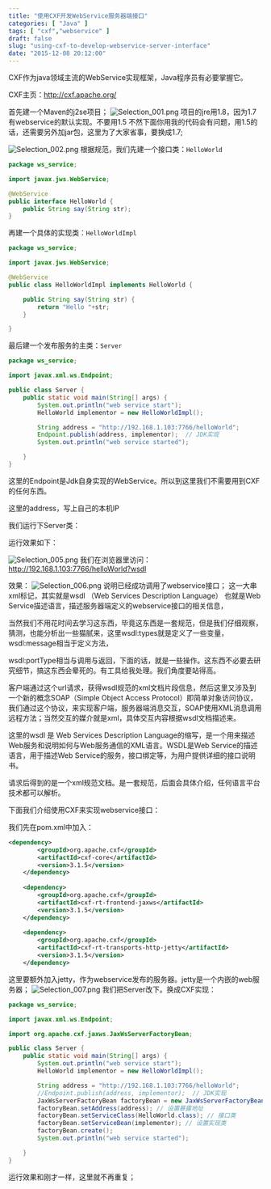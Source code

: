 ```yaml
---
title: "使用CXF开发WebService服务器端接口"
categories: [ "Java" ]
tags: [ "cxf","webservice" ]
draft: false
slug: "using-cxf-to-develop-webservice-server-interface"
date: "2015-12-08 20:12:00"
---
```


CXF作为java领域主流的WebService实现框架，Java程序员有必要掌握它。

CXF主页：http://cxf.apache.org/

首先建一个Maven的j2se项目；
![Selection_001.png][1]
项目的jre用1.8，因为1.7有webservice的默认实现。不要用1.5 不然下面你用我的代码会有问题，用1.5的话，还需要另外加jar包，这里为了大家省事，要换成1.7;

![Selection_002.png][2]
根据规范，我们先建一个接口类：`HelloWorld`
```java
package ws_service;

import javax.jws.WebService;

@WebService
public interface HelloWorld {
	public String say(String str);
}

```

再建一个具体的实现类：`HelloWorldImpl`

```java
package ws_service;

import javax.jws.WebService;

@WebService
public class HelloWorldImpl implements HelloWorld {

	public String say(String str) {
		return "Hello "+str;
	}

}
```


最后建一个发布服务的主类：`Server`

```java
package ws_service;

import javax.xml.ws.Endpoint;

public class Server {
	public static void main(String[] args) {
		System.out.println("web service start");
        HelloWorld implementor = new HelloWorldImpl();

        String address = "http://192.168.1.103:7766/helloWorld";
        Endpoint.publish(address, implementor);  // JDK实现
        System.out.println("web service started");

	}
}

```

这里的Endpoint是Jdk自身实现的WebService。所以到这里我们不需要用到CXF的任何东西。

这里的address，写上自己的本机IP

我们运行下Server类：

运行效果如下：

![Selection_005.png][3]
我们在浏览器里访问：http://192.168.1.103:7766/helloWorld?wsdl

效果：
![Selection_006.png][4]
说明已经成功调用了webservice接口；
这一大串xml标记，其实就是wsdl （Web Services Description Language） 也就是Web Service描述语言，描述服务器端定义的webservice接口的相关信息，

当然我们不用花时间去学习这东西，毕竟这东西是一套规范，但是我们仔细观察，猜测，也能分析出一些猫腻来，这里wsdl:types就是定义了一些变量，wsdl:message相当于定义方法，

wsdl:portType相当与调用与返回，下面的话，就是一些操作。这东西不必要去研究细节，搞这东西会晕死的。有工具给我处理。我们角度要站得高。

客户端通过这个url请求，获得wsdl规范的xml文档片段信息，然后这里又涉及到一个新的概念SOAP（Simple Object Access Protocol）即简单对象访问协议，我们通过这个协议，来实现客户端，服务器端消息交互，SOAP使用XML消息调用远程方法；当然交互的媒介就是xml，具体交互内容根据wsdl文档描述来。

这里的wsdl 是 Web Services Description Language的缩写，是一个用来描述Web服务和说明如何与Web服务通信的XML语言。WSDL是Web Service的描述语言，用于描述Web Service的服务，接口绑定等，为用户提供详细的接口说明书。

请求后得到的是一个xml规范文档。是一套规范，后面会具体介绍，任何语言平台技术都可以解析。

下面我们介绍使用CXF来实现webservice接口：

我们先在pom.xml中加入：
```xml
<dependency>
        <groupId>org.apache.cxf</groupId>
        <artifactId>cxf-core</artifactId>
        <version>3.1.5</version>
    </dependency>
     
    <dependency>
        <groupId>org.apache.cxf</groupId>
        <artifactId>cxf-rt-frontend-jaxws</artifactId>
        <version>3.1.5</version>
    </dependency>
     
    <dependency>
        <groupId>org.apache.cxf</groupId>
        <artifactId>cxf-rt-transports-http-jetty</artifactId>
        <version>3.1.5</version>
    </dependency>
```

这里要额外加入jetty，作为webservice发布的服务器。jetty是一个内嵌的web服务器；
![Selection_007.png][5]
我们把Server改下。换成CXF实现：

```java
package ws_service;

import javax.xml.ws.Endpoint;

import org.apache.cxf.jaxws.JaxWsServerFactoryBean;

public class Server {
	public static void main(String[] args) {
		System.out.println("web service start");
        HelloWorld implementor = new HelloWorldImpl();

        String address = "http://192.168.1.103:7766/helloWorld";
        //Endpoint.publish(address, implementor);  // JDK实现
        JaxWsServerFactoryBean factoryBean = new JaxWsServerFactoryBean();
        factoryBean.setAddress(address); // 设置暴露地址
        factoryBean.setServiceClass(HelloWorld.class); // 接口类
        factoryBean.setServiceBean(implementor); // 设置实现类
        factoryBean.create();
        System.out.println("web service started");

	}
}

```

运行效果和刚才一样，这里就不再重复；


  [1]: https://imgs.gnux.cn/usr/uploads/2017/02/3330572232.png
  [2]: https://imgs.gnux.cn/usr/uploads/2017/02/2756453099.png
  [3]: https://imgs.gnux.cn/usr/uploads/2017/02/1556284863.png
  [4]: https://imgs.gnux.cn/usr/uploads/2017/02/50718041.png
  [5]: https://imgs.gnux.cn/usr/uploads/2017/02/4268193826.png
